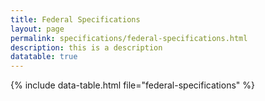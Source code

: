 ```yaml
---
title: Federal Specifications
layout: page
permalink: specifications/federal-specifications.html
description: this is a description
datatable: true
---
```


{% include data-table.html file="federal-specifications" %}
